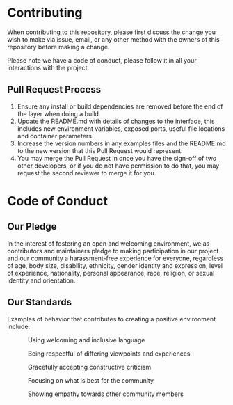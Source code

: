 <h1>Contributing</h1>
<p>When contributing to this repository, please first discuss the change you wish to make via issue, email, or any other method with the owners of this repository before making a change.</p>
<p>Please note we have a code of conduct, please follow it in all your interactions with the project.</p>

<h2>Pull Request Process</h2>
<ol>
<li>Ensure any install or build dependencies are removed before the end of the layer when doing a build.</li>
<li>Update the README.md with details of changes to the interface, this includes new environment variables, exposed ports, useful file locations and container parameters.</li>
<li>Increase the version numbers in any examples files and the README.md to the new version that this Pull Request would represent.</li>
<li>You may merge the Pull Request in once you have the sign-off of two other developers, or if you do not have permission to do that, you may request the second reviewer to merge it for you.</li>
</ol>

<h1>Code of Conduct</h1>
<h2>Our Pledge</h2>
<p>In the interest of fostering an open and welcoming environment, we as contributors and maintainers pledge to making participation in our project and our community a harassment-free experience for everyone, regardless of age, body size, disability, ethnicity, gender identity and expression, level of experience, nationality, personal appearance, race, religion, or sexual identity and orientation.</p>

<h2>Our Standards</h2>
<p>Examples of behavior that contributes to creating a positive environment include:</p>
<ol>
<ul>Using welcoming and inclusive language</ul>
<ul>Being respectful of differing viewpoints and experiences</ul>
<ul>Gracefully accepting constructive criticism</ul>
<ul>Focusing on what is best for the community</ul>
<ul>Showing empathy towards other community members</ul>
</ol>